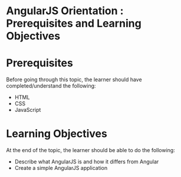 # AngularJS Orientation : Prerequisites and Learning Objectives

# Prerequisites

Before going through this topic, the learner should have completed/understand the following:

- HTML
- CSS
- JavaScript

# Learning Objectives

At the end of the topic, the learner should be able to do the following:

- Describe what AngularJS is and how it differs from Angular
- Create a simple AngularJS application